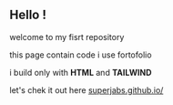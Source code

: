 <h2> Hello ! </h2>


<p> welcome to my fisrt repository</p>
<p> this page contain code i use fortofolio </p>
<p> i build only with <strong>HTML</strong> and <strong>TAILWIND</strong></p>
<p> let's chek it out here <a href="https://superjabs.github.io/">superjabs.github.io/</a>
